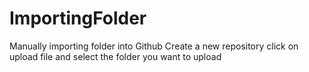 # ImportingFolder
Manually importing folder into Github
Create a new repository
click on upload file and select the folder you want to upload
